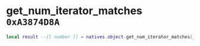 # get_num_iterator_matches `0xA3874D8A`

```lua
local result --[[ number ]] = natives.object.get_num_iterator_matches(_unk0 --[[ number ]])
```